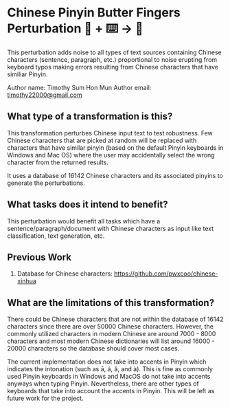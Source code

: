 # Chinese Pinyin Butter Fingers Perturbation 🦎  + ⌨️ → 🐍
This perturbation adds noise to all types of text sources containing Chinese characters (sentence, paragraph, etc.) proportional to noise erupting 
from keyboard typos making errors resulting from Chinese characters that have similiar Pinyin. 

Author name: Timothy Sum Hon Mun
Author email: timothy22000@gmail.com

## What type of a transformation is this?
This transformation perturbes Chinese input text to test robustness. Few Chinese characters that are picked at random will be replaced with characters 
that have similar pinyin (based on the default Pinyin keyboards in Windows and Mac OS) where the user may accidentally select the wrong character from the returned results. 

It uses a database of 16142 Chinese characters and its associated pinyins to generate the perturbations.

## What tasks does it intend to benefit?
This perturbation would benefit all tasks which have a sentence/paragraph/document with Chinese characters as input like text classification, 
text generation, etc.

## Previous Work

1) Database for Chinese characters: https://github.com/pwxcoo/chinese-xinhua

## What are the limitations of this transformation?
There could be Chinese characters that are not within the database of 16142 characters since there are over 50000 Chinese characters.
However, the commonly utilized characters in modern Chinese are around 7000 - 8000 characters and most modern Chinese dictionaries will list around 16000 - 20000 characters so the database should cover most cases.

The current implementation does not take into accents in Pinyin which indicates the intonation (such as ā, á, ǎ, and à). This is fine as commonly used Pinyin keyboards
in Windows and MacOS do not take into accents anyways when typing Pinyin. Nevertheless, there are other types of keyboards that take into account the accents in Pinyin. This will be left as future work for the project.

